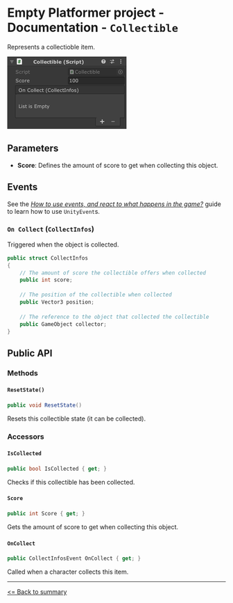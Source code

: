 # Empty Platformer project - Documentation - `Collectible`

Represents a collectioble item.

![`Collectible` component inspector](./images/collectible.png)

## Parameters

- **Score**: Defines the amount of score to get when collecting this object.

## Events

See the [*How to use events, and react to what happens in the game?*](./howto-events.md) guide to learn how to use `UnityEvent`s.

### `On Collect` (`CollectInfos`)

Triggered when the object is collected.

```cs
public struct CollectInfos
{
    // The amount of score the collectible offers when collected
    public int score;

    // The position of the collectible when collected
    public Vector3 position;

    // The reference to the object that collected the collectible
    public GameObject collector;
}
```

## Public API

### Methods

#### `ResetState()`

```cs
public void ResetState()
```

Resets this collectible state (it can be collected).

### Accessors

#### `IsCollected`

```cs
public bool IsCollected { get; }
```

Checks if this collectible has been collected.

#### `Score`

```cs
public int Score { get; }
```

Gets the amount of score to get when collecting this object.

#### `OnCollect`

```cs
public CollectInfosEvent OnCollect { get; }
```

Called when a character collects this item.

---

[<= Back to summary](./README.md)